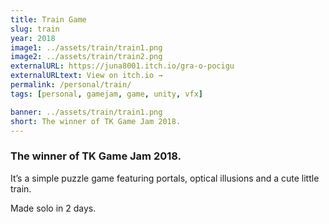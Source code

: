 ```yaml
---
title: Train Game
slug: train
year: 2018
image1: ../assets/train/train1.png
image2: ../assets/train/train2.png
externalURL: https://juna8001.itch.io/gra-o-pocigu
externalURLtext: View on itch.io →
permalink: /personal/train/
tags: [personal, gamejam, game, unity, vfx]

banner: ../assets/train/train1.png
short: The winner of TK Game Jam 2018.
---
```


### The winner of TK Game Jam 2018.

It’s a simple puzzle game featuring portals, optical illusions and a cute little train.

Made solo in 2 days.